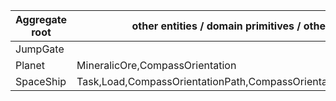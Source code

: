 | Aggregate root         | other entities / domain primitives / other VOs                   |
|------------------------|------------------------------------------------------------------|
| JumpGate               |                                                                  |
| Planet                 | MineralicOre,CompassOrientation                                  |
| SpaceShip              | Task,Load,CompassOrientationPath,CompassOrientation,MineralicOre |

